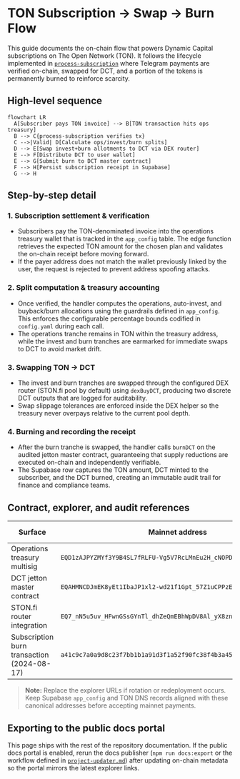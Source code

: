 # TON Subscription → Swap → Burn Flow

This guide documents the on-chain flow that powers Dynamic Capital subscriptions
on The Open Network (TON). It follows the lifecycle implemented in
[`process-subscription`](../dynamic-capital-ton/supabase/functions/process-subscription/index.ts)
where Telegram payments are verified on-chain, swapped for DCT, and a portion of
the tokens is permanently burned to reinforce scarcity.

## High-level sequence

```mermaid
flowchart LR
  A[Subscriber pays TON invoice] --> B[TON transaction hits ops treasury]
  B --> C{process-subscription verifies tx}
  C -->|Valid| D[Calculate ops/invest/burn splits]
  D --> E[Swap invest+burn allotments to DCT via DEX router]
  E --> F[Distribute DCT to user wallet]
  E --> G[Submit burn to DCT master contract]
  F --> H[Persist subscription receipt in Supabase]
  G --> H
```

## Step-by-step detail

### 1. Subscription settlement & verification

- Subscribers pay the TON-denominated invoice into the operations treasury
  wallet that is tracked in the `app_config` table. The edge function retrieves
  the expected TON amount for the chosen plan and validates the on-chain receipt
  before moving forward.
- If the payer address does not match the wallet previously linked by the user,
  the request is rejected to prevent address spoofing attacks.

### 2. Split computation & treasury accounting

- Once verified, the handler computes the operations, auto-invest, and
  buyback/burn allocations using the guardrails defined in `app_config`. This
  enforces the configurable percentage bounds codified in `config.yaml` during
  each call.
- The operations tranche remains in TON within the treasury address, while the
  invest and burn tranches are earmarked for immediate swaps to DCT to avoid
  market drift.

### 3. Swapping TON → DCT

- The invest and burn tranches are swapped through the configured DEX router
  (STON.fi pool by default) using `dexBuyDCT`, producing two discrete DCT
  outputs that are logged for auditability.
- Swap slippage tolerances are enforced inside the DEX helper so the treasury
  never overpays relative to the current pool depth.

### 4. Burning and recording the receipt

- After the burn tranche is swapped, the handler calls `burnDCT` on the audited
  jetton master contract, guaranteeing that supply reductions are executed
  on-chain and independently verifiable.
- The Supabase row captures the TON amount, DCT minted to the subscriber, and
  the DCT burned, creating an immutable audit trail for finance and compliance
  teams.

## Contract, explorer, and audit references

| Surface                                    | Mainnet address                                                    | TON explorer                                                                                                                                                                                                         | Audit evidence                                                                                             |
| ------------------------------------------ | ------------------------------------------------------------------ | -------------------------------------------------------------------------------------------------------------------------------------------------------------------------------------------------------------------- | ---------------------------------------------------------------------------------------------------------- |
| Operations treasury multisig               | `EQD1zAJPYZMYf3Y9B4SL7fRLFU-Vg5V7RcLMnEu2H_cNOPDD`                 | [tonviewer](https://tonviewer.com/EQD1zAJPYZMYf3Y9B4SL7fRLFU-Vg5V7RcLMnEu2H_cNOPDD) · [tonscan](https://tonscan.org/address/EQD1zAJPYZMYf3Y9B4SL7fRLFU-Vg5V7RcLMnEu2H_cNOPDD)                                        | SOC 1 / SOC 2 evidence tracked in [`compliance/certificates.json`](./compliance/certificates.json).        |
| DCT jetton master contract                 | `EQAHMNCDJmEK8yEt1IbaJP1xl2-wd21f1Gpt_57Z1uCPPzE6`                 | [tonviewer](https://tonviewer.com/EQAHMNCDJmEK8yEt1IbaJP1xl2-wd21f1Gpt_57Z1uCPPzE6) · [tonscan](https://tonscan.org/address/EQAHMNCDJmEK8yEt1IbaJP1xl2-wd21f1Gpt_57Z1uCPPzE6)                                        | Contract audit bundled with [`dynamic-capital-ton/contracts`](../dynamic-capital-ton/contracts/README.md). |
| STON.fi router integration                 | `EQ7_nN5u5uv_HFwnGSsGYnTl_dhZeQmEBhWpDV8Al_yX8zn3`                 | [tonviewer](https://tonviewer.com/EQ7_nN5u5uv_HFwnGSsGYnTl_dhZeQmEBhWpDV8Al_yX8zn3) · [tonscan](https://tonscan.org/address/EQ7_nN5u5uv_HFwnGSsGYnTl_dhZeQmEBhWpDV8Al_yX8zn3)                                        | Due diligence walkthrough in [`ton-web3-guidelines.md`](./ton-web3-guidelines.md).                         |
| Subscription burn transaction (2024-08-17) | `a41c9c7a0a9d8c23f7bb1b1a91d3f1a52f90fc38f4b3a45ec5c3eae560b7d5aa` | [tonviewer](https://tonviewer.com/transaction/a41c9c7a0a9d8c23f7bb1b1a91d3f1a52f90fc38f4b3a45ec5c3eae560b7d5aa) · [tonscan](https://tonscan.org/tx/a41c9c7a0a9d8c23f7bb1b1a91d3f1a52f90fc38f4b3a45ec5c3eae560b7d5aa) | Included in the treasury reconciliation package archived with finance.                                     |

> **Note:** Replace the explorer URLs if rotation or redeployment occurs. Keep
> Supabase `app_config` and TON DNS records aligned with these canonical
> addresses before accepting mainnet payments.

## Exporting to the public docs portal

This page ships with the rest of the repository documentation. If the public
docs portal is enabled, rerun the docs publisher (`npm run docs:export` or the
workflow defined in [`project-updater.md`](./project-updater.md)) after updating
on-chain metadata so the portal mirrors the latest explorer links.
